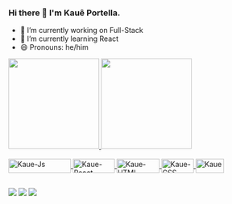 ### Hi there 👋 I'm Kauê Portella.

- 🔭 I’m currently working on Full-Stack
- 🌱 I’m currently learning React
- 😄 Pronouns: he/him

<div>
  <a href="https://github.com/kportella">
  <img height="180em" src="https://github-readme-stats.vercel.app/api?username=kportella&show_icons=true&theme=dark&include_all_commits=true&count_private=true"/>
  <img height="180em" src="https://github-readme-stats.vercel.app/api/top-langs/?username=kportella&layout=compact&langs_count=7&theme=dark"/>
</div>
  <div style="display: inline_block"><br>
  <img align="center" alt="Kaue-Js" height="28" width="124" src="https://img.shields.io/badge/JavaScript-323330?style=for-the-badge&logo=javascript&logoColor=F7DF1E">
  <img align="center" alt="Kaue-React" height="28" width="83" src="https://img.shields.io/badge/React-20232A?style=for-the-badge&logo=react&logoColor=61DAFB">
  <img align="center" alt="Kaue-HTML" height="28" width="85" src="https://img.shields.io/badge/HTML5-E34F26?style=for-the-badge&logo=html5&logoColor=white">
  <img align="center" alt="Kaue-CSS" height="28" width="64" src="https://img.shields.io/badge/CSS-239120?&style=for-the-badge&logo=css3&logoColor=white">
  <img align="center" alt="Kaue-Csharp" height="28" width="56" src="https://img.shields.io/badge/C%23-239120?style=for-the-badge&logo=c-sharp&logoColor=white">
</div>
  
  ##
  
  <div>
  <a href = "mailto:portellakaue@gmail.com"><img src="https://img.shields.io/badge/-Gmail-%23333?style=for-the-badge&logo=gmail&logoColor=white" target="_blank"></a>
  <a href="www.linkedin.com/in/kaue-portella" target="_blank"><img src="https://img.shields.io/badge/-LinkedIn-%230077B5?style=for-the-badge&logo=linkedin&logoColor=white" target="_blank"></a> 
    <a href="https://steamcommunity.com/id/kportella/"><img src="https://img.shields.io/badge/Steam-000000?style=for-the-badge&logo=steam&logoColor=white" target="_blank"></a>
  </div>
